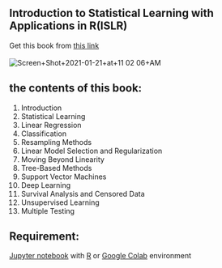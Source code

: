 ## Introduction to Statistical Learning with Applications in R(ISLR) 

Get this book from [this link](https://www.statlearning.com/)<br><br>
![Screen+Shot+2021-01-21+at+11 02 06+AM](https://github.com/mahdighadami/Introduction_to_Statistical_Learning/assets/52679706/65e36f37-4845-423e-8832-25540ed1b39a)


## the contents of this book: 

1. Introduction
2. Statistical Learning   
3. Linear Regression
4. Classification
5. Resampling Methods
6. Linear Model Selection and Regularization
7. Moving Beyond Linearity
8. Tree-Based Methods
9. Support Vector Machines
10. Deep Learning
11. Survival Analysis and Censored Data
12. Unsupervised Learning
13. Multiple Testing

## Requirement:
[Jupyter notebook](https://jupyter.org/install) with [R](https://cran.r-project.org/mirrors.html) or [Google Colab](https://colab.research.google.com/notebook) environment
